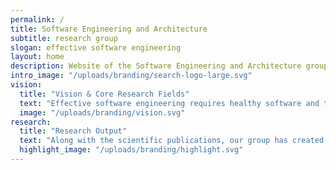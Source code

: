 ```yaml
---
permalink: /
title: Software Engineering and Architecture
subtitle: research group
slogan: effective software engineering
layout: home
description: Website of the Software Engineering and Architecture group of the Faculty of Science and Engineering of the University of Groningen.
intro_image: "/uploads/branding/search-logo-large.svg"
vision:
  title: "Vision & Core Research Fields"
  text: "Effective software engineering requires healthy software and teams. A healthy software is maintainable, well-performing, with low technical debt, and based on sound design decisions. A healthy team is productive, diverse and inclusive. And healthy software and team amplify each other.  Our research enables the software industry to improve their software and team health."
  image: "/uploads/branding/vision.svg"
research:
  title: "Research Output"
  text: "Along with the scientific publications, our group has created approaches, tools and datasets. (UNDER CONSTRUCTION... list three examples)"
  highlight_image: "/uploads/branding/highlight.svg"
---
```

